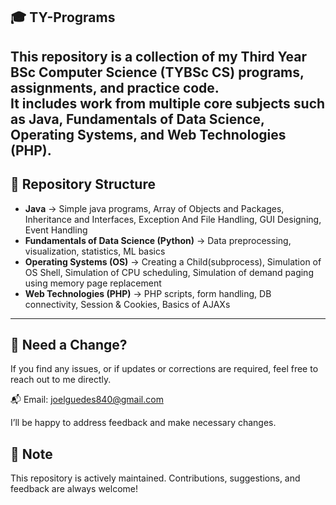🎓 TY-Programs
-------------------------------------------------
This repository is a collection of my **Third Year BSc Computer Science (TYBSc CS)** programs, assignments, and practice code.  
It includes work from multiple core subjects such as **Java, Fundamentals of Data Science, Operating Systems, and Web Technologies (PHP).**
-------------------------------------------------
## 📂 Repository Structure
- **Java** → Simple java programs, Array of Objects and Packages, Inheritance and Interfaces, Exception And File Handling, GUI Designing, Event Handling
- **Fundamentals of Data Science (Python)** → Data preprocessing, visualization, statistics, ML basics
- **Operating Systems (OS)** → Creating a Child(subprocess), Simulation of OS Shell, Simulation of CPU scheduling, Simulation of demand paging using memory page replacement
- **Web Technologies (PHP)** → PHP scripts, form handling, DB connectivity, Session & Cookies, Basics of AJAXs

-------------------------------------------------
📩 Need a Change?
-------------------------------------------------
If you find any issues, or if updates or corrections are required, feel free to reach out to me directly.

📬 Email: joelguedes840@gmail.com

I’ll be happy to address feedback and make necessary changes.

📌 Note
-------------------------------------------------
This repository is actively maintained. Contributions, suggestions, and feedback are always welcome!
